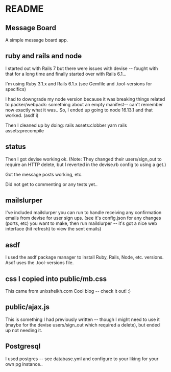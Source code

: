 # README

## Message Board
A simple message board app.

## ruby and rails and node
I started out with Rails 7 but there were issues with devise -- fought with that for a long time and finally started over with Rails 6.1...

I'm using Ruby 3.1.x and Rails 6.1.x (see Gemfile and .tool-versions for specifics)

I had to downgrade my node version because it was breaking things related to packer/webpack: something about an empty manifest-- can't remember now exactly what it was..
So, I ended up going to node 16.13.1 and that worked. (asdf i)

Then I cleaned up by doing:
rails assets:clobber
yarn
rails assets:precompile

## status

Then I got devise working ok. (Note: They changed their users/sign_out to require an HTTP delete, but I reverted in the devise.rb config to using a get.)

Got the message posts working, etc.

Did not get to commenting or any tests yet..

## mailslurper

I've included mailslurper you can run to handle receiving any confirmation emails from devise for user sign ups.
(see it's config.json for any changes (ports, etc) you want to make, then run mailslurper -- it's got a nice web interface (hit refresh) to view the sent emails)

## asdf
I used the asdf package manager to install Ruby, Rails, Node, etc. versions. Asdf uses the .tool-versions file.

## css I copied into public/mb.css
This came from unixsheikh.com Cool blog -- check it out! :)

## public/ajax.js
This is something I had previously written -- though I might need to use it (maybe for the devise users/sign_out which required a delete), but ended up not needing it.

## Postgresql
I used postgres -- see database.yml and configure to your liking for your own pg instance..
